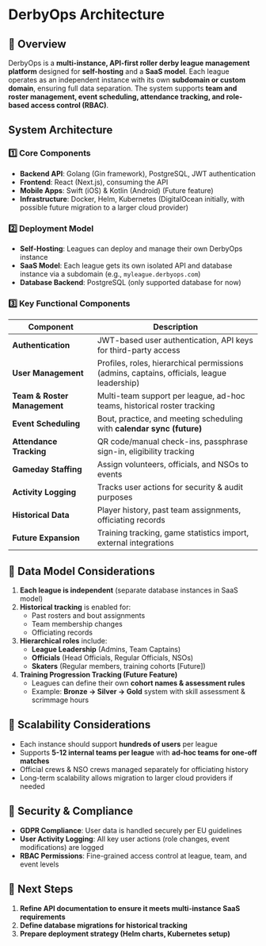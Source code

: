# DerbyOps Architecture

## 📌 Overview
DerbyOps is a **multi-instance, API-first roller derby league management platform** designed for **self-hosting** and a **SaaS model**. Each league operates as an independent instance with its own **subdomain or custom domain**, ensuring full data separation. The system supports **team and roster management, event scheduling, attendance tracking, and role-based access control (RBAC)**.

## **System Architecture**
### **1️⃣ Core Components**
- **Backend API**: Golang (Gin framework), PostgreSQL, JWT authentication
- **Frontend**: React (Next.js), consuming the API
- **Mobile Apps**: Swift (iOS) & Kotlin (Android) (Future feature)
- **Infrastructure**: Docker, Helm, Kubernetes (DigitalOcean initially, with possible future migration to a larger cloud provider)

### **2️⃣ Deployment Model**
- **Self-Hosting**: Leagues can deploy and manage their own DerbyOps instance
- **SaaS Model**: Each league gets its own isolated API and database instance via a subdomain (e.g., `myleague.derbyops.com`)
- **Database Backend**: PostgreSQL (only supported database for now)

### **3️⃣ Key Functional Components**
| **Component**             | **Description** |
|---------------------------|-----------------|
| **Authentication**        | JWT-based user authentication, API keys for third-party access |
| **User Management**       | Profiles, roles, hierarchical permissions (admins, captains, officials, league leadership) |
| **Team & Roster Management** | Multi-team support per league, ad-hoc teams, historical roster tracking |
| **Event Scheduling**      | Bout, practice, and meeting scheduling with **calendar sync (future)** |
| **Attendance Tracking**   | QR code/manual check-ins, passphrase sign-in, eligibility tracking |
| **Gameday Staffing**      | Assign volunteers, officials, and NSOs to events |
| **Activity Logging**      | Tracks user actions for security & audit purposes |
| **Historical Data**       | Player history, past team assignments, officiating records |
| **Future Expansion**      | Training tracking, game statistics import, external integrations |

## **📌 Data Model Considerations**
1. **Each league is independent** (separate database instances in SaaS model)
2. **Historical tracking** is enabled for:
   - Past rosters and bout assignments
   - Team membership changes
   - Officiating records
3. **Hierarchical roles** include:
   - **League Leadership** (Admins, Team Captains)
   - **Officials** (Head Officials, Regular Officials, NSOs)
   - **Skaters** (Regular members, training cohorts [Future])
4. **Training Progression Tracking (Future Feature)**
   - Leagues can define their own **cohort names & assessment rules**
   - Example: **Bronze → Silver → Gold** system with skill assessment & scrimmage hours

## **📌 Scalability Considerations**
- Each instance should support **hundreds of users** per league
- Supports **5-12 internal teams per league** with **ad-hoc teams for one-off matches**
- Official crews & NSO crews managed separately for officiating history
- Long-term scalability allows migration to larger cloud providers if needed

## **📌 Security & Compliance**
- **GDPR Compliance**: User data is handled securely per EU guidelines
- **User Activity Logging**: All key user actions (role changes, event modifications) are logged
- **RBAC Permissions**: Fine-grained access control at league, team, and event levels

## 📌 Next Steps
1. **Refine API documentation to ensure it meets multi-instance SaaS requirements**
2. **Define database migrations for historical tracking**
3. **Prepare deployment strategy (Helm charts, Kubernetes setup)**
